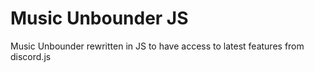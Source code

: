 # Music Unbounder JS
Music Unbounder rewritten in JS to have access to latest features from discord.js  
